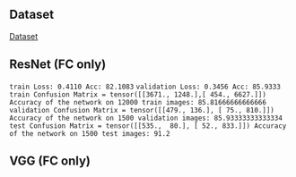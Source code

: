 ## Dataset

[Dataset](https://drive.google.com/drive/u/2/folders/1-FzZhQO9oHIT9SNOWYoKsuz7fe447vtR)

## ResNet (FC only)

`train Loss: 0.4110 Acc: 82.1083`
`validation Loss: 0.3456 Acc: 85.9333`
`train Confusion Matrix = tensor([[3671., 1248.],[ 454., 6627.]]) Accuracy of the network on 12000 train images: 85.81666666666666`
`validation Confusion Matrix = tensor([[479., 136.], [ 75., 810.]]) Accuracy of the network on 1500 validation images: 85.93333333333334`
`test Confusion Matrix = tensor([[535.,  80.], [ 52., 833.]]) Accuracy of the network on 1500 test images: 91.2`

## VGG (FC only)